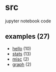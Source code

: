 # src
jupyter notebook code


## examples (27)
+ [hello](hello/README.md) (10)
+ [stats](stats/README.md) (13)
+ [misc](misc/README.md) (2)
+ [graph](graph/README.md) (2)